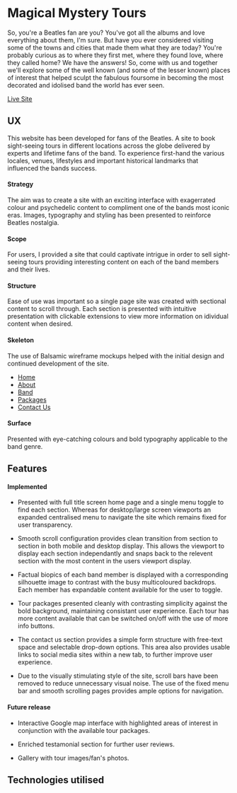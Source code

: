 # Magical Mystery Tours

So, you're a Beatles fan are you? You've got all the albums and love everything about them, I'm sure. But have you ever considered visiting some of the towns and cities that made them what they are today? You're probably curious as to where they first met, where they found love, where they called home? We have the answers! So, come with us and together we'll explore some of the well known (and some of the lesser known) places of interest that helped sculpt the fabulous foursome in becoming the most decorated and idolised band the world has ever seen.

[Live Site]()

## UX 

This website has been developed for fans of the Beatles. A site to book sight-seeing tours in different locations across the globe delivered by experts and lifetime fans of the band. To experience first-hand the various locales, venues, lifestyles and important historical landmarks that influenced the bands success. 

#### Strategy

The aim was to create a site with an exciting interface with exagerrated colour and psychedelic content to compliment one of the bands most iconic eras. Images, typography and styling has been presented to reinforce Beatles nostalgia. 

#### Scope

For users, I provided a site that could captivate intrigue in order to sell sight-seeing tours providing interesting content on each of the band members and their lives. 

#### Structure

Ease of use was important so a single page site was created with sectional content to scroll through. Each section is presented with intuitive presentation with clickable extensions to view more information on idividual content when desired. 

#### Skeleton

The use of Balsamic wireframe mockups helped with the initial design and continued development of the site. 

* [Home]()
* [About]()
* [Band]()
* [Packages]()
* [Contact Us]()

#### Surface

Presented with eye-catching colours and bold typography applicable to the band genre. 

## Features 

#### Implemented
* Presented with full title screen home page and a single menu toggle to find each section. Whereas for desktop/large screen viewports an expanded centralised menu to navigate the site which remains fixed for user transparency. 

* Smooth scroll configuration provides clean transition from section to section in both mobile and desktop display. This allows the viewport to display each section independantly and snaps back to the relevent section with the most content in the users viewport display. 

* Factual biopics of each band member is displayed with a corresponding silhouette image to contrast with the busy multicoloured backdrops. Each member has expandable content available for the user to toggle. 

* Tour packages presented cleanly with contrasting simplicity against the bold background, maintaining consistant user experience. Each tour has more content available that can be switched on/off with the use of more info buttons.

* The contact us section provides a simple form structure with free-text space and selectable drop-down options. This area also provides usable links to social media sites within a new tab, to further improve user experience. 

* Due to the visually stimulating style of the site, scroll bars have been removed to reduce unnecessary visual noise. The use of the fixed menu bar and smooth scrolling pages provides ample options for navigation. 

#### Future release
* Interactive Google map interface with highlighted areas of interest in conjunction with the available tour packages. 

* Enriched testamonial section for further user reviews.

* Gallery with tour images/fan's photos.

## Technologies utilised


